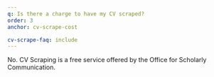 ```yaml
---
q: Is there a charge to have my CV scraped?
order: 3
anchor: cv-scrape-cost

cv-scrape-faq: include
---
```


No. CV Scraping is a free service offered by the Office for Scholarly Communication.